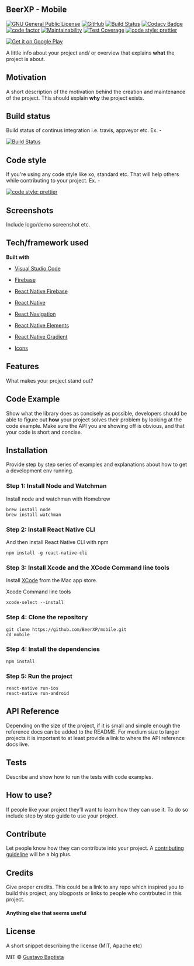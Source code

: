 ## BeerXP - Mobile

[![GNU General Public License](https://img.shields.io/badge/license-GPL%20v3-orange.svg?style=flat-square)](https://github.com/BeerXP/mobile/blob/master/LICENSE)
[![GitHub](https://img.shields.io/github/release/user/repository.svg?style=flat-square)](https://github.com/BeerXP/mobile/releases)
[![Build Status](https://travis-ci.com/BeerXP/mobile.svg?branch=master)](https://travis-ci.com/BeerXP/mobile)
[![Codacy Badge](https://api.codacy.com/project/badge/Grade/d74c426e21f44e74bbf0afaed84d253d)](https://www.codacy.com/app/BeerXP/mobile?utm_source=github.com&utm_medium=referral&utm_content=BeerXP/mobile&utm_campaign=Badge_Grade)
[![code factor](https://www.codefactor.io/repository/github/beerxp/mobile/badge?style=flat-square)](https://www.codefactor.io/repository/github/beerxp/mobile/badge?style=flat-square)
[![Maintainability](https://api.codeclimate.com/v1/badges/67f8d6dbe9f77d3a94e6/maintainability)](https://codeclimate.com/github/BeerXP/mobile/maintainability)
[![Test Coverage](https://api.codeclimate.com/v1/badges/67f8d6dbe9f77d3a94e6/test_coverage)](https://codeclimate.com/github/BeerXP/mobile/test_coverage)
[![code style: prettier](https://img.shields.io/badge/code_style-prettier-ff69b4.svg?style=flat-square)](https://github.com/prettier/prettier)

<a href='https://play.google.com/store/apps/details?id=com.thebeerxp.android&pcampaignid=MKT-Other-global-all-co-prtnr-py-PartBadge-Mar2515-1'><img alt='Get it on Google Play' src='https://play.google.com/intl/en_us/badges/images/generic/en_badge_web_generic.png'/></a>

A little info about your project and/ or overview that explains **what** the project is about.

## Motivation

A short description of the motivation behind the creation and maintenance of the project. This should explain **why** the project exists.

## Build status

Build status of continus integration i.e. travis, appveyor etc. Ex. -

[![Build Status](https://travis-ci.com/BeerXP/mobile.svg?branch=master)](https://travis-ci.com/BeerXP/mobile)

## Code style

If you're using any code style like xo, standard etc. That will help others while contributing to your project. Ex. -

[![code style: prettier](https://img.shields.io/badge/code_style-prettier-ff69b4.svg?style=flat-square)](https://github.com/prettier/prettier)

## Screenshots

Include logo/demo screenshot etc.

## Tech/framework used

<b>Built with</b>

- [Visual Studio Code](https://code.visualstudio.com/)

- [Firebase](https://firebase.google.com/docs/)

- [React Native Firebase](https://rnfirebase.io/)

- [React Native](https://facebook.github.io/react-native/)

- [React Navigation](https://reactnavigation.org/en/)

- [React Native Elements](https://github.com/react-native-training/react-native-elements)

- [React Native Gradient](https://github.com/react-native-community/react-native-linear-gradient)

- [Icons](https://oblador.github.io/react-native-vector-icons/)

## Features

What makes your project stand out?

## Code Example

Show what the library does as concisely as possible, developers should be able to figure out **how** your project solves their problem by looking at the code example. Make sure the API you are showing off is obvious, and that your code is short and concise.

## Installation

Provide step by step series of examples and explanations about how to get a development env running.

### <b>Step 1: Install Node and Watchman</b>

Install node and watchman with Homebrew

```
brew install node
brew install watchman
```

### <b>Step 2: Install React Native CLI</b>

And then install React Native CLI with npm

```
npm install -g react-native-cli
```

### <b>Step 3: Install Xcode and the XCode Command line tools</b>

Install [XCode](https://itunes.apple.com/us/app/xcode/id497799835?mt=12) from the Mac app store.

Xcode Command line tools

```
xcode-select --install
```

### <b>Step 4: Clone the repository</b>

```
git clone https://github.com/BeerXP/mobile.git
cd mobile
```

### <b>Step 4: Install the dependencies</b>

```
npm install
```

### <b>Step 5: Run the project</b>

```
react-native run-ios
react-native run-android
```

## API Reference

Depending on the size of the project, if it is small and simple enough the reference docs can be added to the README. For medium size to larger projects it is important to at least provide a link to where the API reference docs live.

## Tests

Describe and show how to run the tests with code examples.

## How to use?

If people like your project they’ll want to learn how they can use it. To do so include step by step guide to use your project.

## Contribute

Let people know how they can contribute into your project. A [contributing guideline](https://github.com/zulip/zulip-electron/blob/master/CONTRIBUTING.md) will be a big plus.

## Credits

Give proper credits. This could be a link to any repo which inspired you to build this project, any blogposts or links to people who contrbuted in this project.

#### Anything else that seems useful

## License

A short snippet describing the license (MIT, Apache etc)

MIT © [Gustavo Baptista]()
